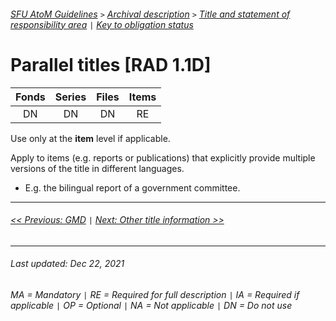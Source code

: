 ###### [SFU AtoM Guidelines](../README.md) `>` [Archival description](overview.md) `>` [Title and statement of responsibility area](overview.md#title-area) `|` [Key to obligation status](key-to-obligation-status.md)

# Parallel titles [RAD 1.1D]
| Fonds 	| Series 	| Files 	| Items 	|
|:-----:	|:------:	|:-----:	|:-----:	|
|   DN    |   DN    |   DN  	|   RE  	|

Use only at the **item** level if applicable.

Apply to items (e.g. reports or publications) that explicitly provide multiple versions of the title in different languages.
- E.g. the bilingual report of a government committee.

---
###### [<< Previous: GMD](gmd.md) `|` [Next: Other title information >>](other-title-information.md)
---
###### Last updated: Dec 22, 2021
###### MA = Mandatory `|` RE = Required for full description `|` IA = Required if applicable `|` OP = Optional `|` NA = Not applicable `|` DN = Do not use
